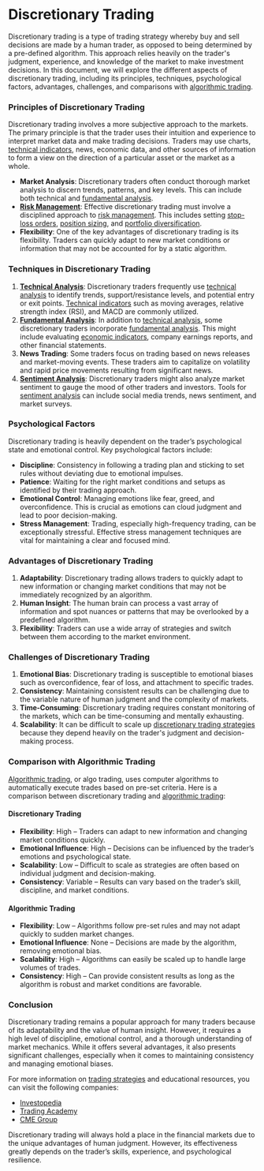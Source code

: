 # Discretionary Trading

Discretionary trading is a type of trading strategy whereby buy and sell decisions are made by a human trader, as opposed to being determined by a pre-defined algorithm. This approach relies heavily on the trader's judgment, experience, and knowledge of the market to make investment decisions. In this document, we will explore the different aspects of discretionary trading, including its principles, techniques, psychological factors, advantages, challenges, and comparisons with [algorithmic trading](../a/algorithmic_trading.md).

### Principles of Discretionary Trading

Discretionary trading involves a more subjective approach to the markets. The primary principle is that the trader uses their intuition and experience to interpret market data and make trading decisions. Traders may use charts, [technical indicators](../t/technical_indicators.md), news, economic data, and other sources of information to form a view on the direction of a particular asset or the market as a whole.

- **Market Analysis**: Discretionary traders often conduct thorough market analysis to discern trends, patterns, and key levels. This can include both technical and [fundamental analysis](../f/fundamental_analysis.md).
- **[Risk Management](../r/risk_management.md)**: Effective discretionary trading must involve a disciplined approach to [risk management](../r/risk_management.md). This includes setting [stop-loss orders](../s/stop-loss_orders.md), [position sizing](../p/position_sizing.md), and [portfolio diversification](../p/portfolio_diversification.md).
- **Flexibility**: One of the key advantages of discretionary trading is its flexibility. Traders can quickly adapt to new market conditions or information that may not be accounted for by a static algorithm.

### Techniques in Discretionary Trading

1. **[Technical Analysis](../t/technical_analysis.md)**: Discretionary traders frequently use [technical analysis](../t/technical_analysis.md) to identify trends, support/resistance levels, and potential entry or exit points. [Technical indicators](../t/technical_indicators.md) such as moving averages, relative strength index (RSI), and MACD are commonly utilized.
2. **[Fundamental Analysis](../f/fundamental_analysis.md)**: In addition to [technical analysis](../t/technical_analysis.md), some discretionary traders incorporate [fundamental analysis](../f/fundamental_analysis.md). This might include evaluating [economic indicators](../e/economic_indicators.md), company earnings reports, and other financial statements.
3. **News Trading**: Some traders focus on trading based on news releases and market-moving events. These traders aim to capitalize on volatility and rapid price movements resulting from significant news.
4. **[Sentiment Analysis](../s/sentiment_analysis.md)**: Discretionary traders might also analyze market sentiment to gauge the mood of other traders and investors. Tools for [sentiment analysis](../s/sentiment_analysis.md) can include social media trends, news sentiment, and market surveys.

### Psychological Factors

Discretionary trading is heavily dependent on the trader’s psychological state and emotional control. Key psychological factors include:

- **Discipline**: Consistency in following a trading plan and sticking to set rules without deviating due to emotional impulses.
- **Patience**: Waiting for the right market conditions and setups as identified by their trading approach.
- **Emotional Control**: Managing emotions like fear, greed, and overconfidence. This is crucial as emotions can cloud judgment and lead to poor decision-making.
- **Stress Management**: Trading, especially high-frequency trading, can be exceptionally stressful. Effective stress management techniques are vital for maintaining a clear and focused mind.

### Advantages of Discretionary Trading

1. **Adaptability**: Discretionary trading allows traders to quickly adapt to new information or changing market conditions that may not be immediately recognized by an algorithm.
2. **Human Insight**: The human brain can process a vast array of information and spot nuances or patterns that may be overlooked by a predefined algorithm.
3. **Flexibility**: Traders can use a wide array of strategies and switch between them according to the market environment.

### Challenges of Discretionary Trading

1. **Emotional Bias**: Discretionary trading is susceptible to emotional biases such as overconfidence, fear of loss, and attachment to specific trades.
2. **Consistency**: Maintaining consistent results can be challenging due to the variable nature of human judgment and the complexity of markets.
3. **Time-Consuming**: Discretionary trading requires constant monitoring of the markets, which can be time-consuming and mentally exhausting.
4. **Scalability**: It can be difficult to scale up [discretionary trading strategies](../d/discretionary_trading_strategies.md) because they depend heavily on the trader's judgment and decision-making process.

### Comparison with Algorithmic Trading

[Algorithmic trading](../a/algorithmic_trading.md), or algo trading, uses computer algorithms to automatically execute trades based on pre-set criteria. Here is a comparison between discretionary trading and [algorithmic trading](../a/algorithmic_trading.md):

#### Discretionary Trading

- **Flexibility**: High – Traders can adapt to new information and changing market conditions quickly.
- **Emotional Influence**: High – Decisions can be influenced by the trader’s emotions and psychological state.
- **Scalability**: Low – Difficult to scale as strategies are often based on individual judgment and decision-making.
- **Consistency**: Variable – Results can vary based on the trader’s skill, discipline, and market conditions.

#### Algorithmic Trading

- **Flexibility**: Low – Algorithms follow pre-set rules and may not adapt quickly to sudden market changes.
- **Emotional Influence**: None – Decisions are made by the algorithm, removing emotional bias.
- **Scalability**: High – Algorithms can easily be scaled up to handle large volumes of trades.
- **Consistency**: High – Can provide consistent results as long as the algorithm is robust and market conditions are favorable.

### Conclusion

Discretionary trading remains a popular approach for many traders because of its adaptability and the value of human insight. However, it requires a high level of discipline, emotional control, and a thorough understanding of market mechanics. While it offers several advantages, it also presents significant challenges, especially when it comes to maintaining consistency and managing emotional biases.

For more information on [trading strategies](../t/trading_strategies.md) and educational resources, you can visit the following companies:

- [Investopedia](https://www.investopedia.com/)
- [Trading Academy](https://www.tradingacademy.com/)
- [CME Group](https://www.cmegroup.com/)

Discretionary trading will always hold a place in the financial markets due to the unique advantages of human judgment. However, its effectiveness greatly depends on the trader’s skills, experience, and psychological resilience.